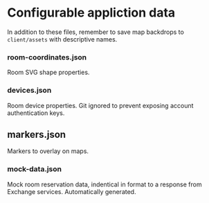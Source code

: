 # Configurable appliction data

In addition to these files, remember to save map backdrops to `client/assets` with descriptive names.

### room-coordinates.json
Room SVG shape properties.

### devices.json
Room device properties. Git ignored to prevent exposing account authentication keys.

## markers.json
Markers to overlay on maps.

### mock-data.json
Mock room reservation data, indentical in format to a response from Exchange services. Automatically generated.
